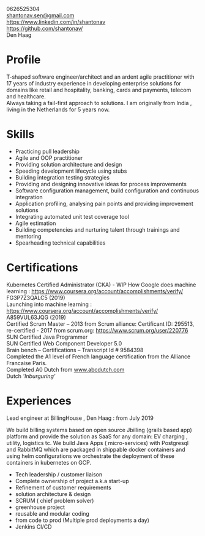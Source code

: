 0626525304  
shantonav.sen@gmail.com  
https://www.linkedin.com/in/shantonav  
https://github.com/shantonav/  
Den Haag 

# Profile

T-shaped software engineer/architect and an ardent agile practitioner with 17 years of industry experience in developing 
enterprise solutions for domains like retail and hospitality, banking, cards and payments, telecom and healthcare.   
Always taking a fail-first approach to solutions. I am originally from India , living in the Netherlands for 5 years now.  



# Skills

- Practicing pull leadership
- Agile and OOP practitioner
- Providing solution architecture and design
- Speeding development lifecycle using stubs 
- Building integration testing strategies 
- Providing and designing innovative ideas for process improvements
- Software configuration management, build configuration and continuous integration
- Application profiling, analysing pain points and providing improvement solutions
- Integrating automated unit test coverage tool 
- Agile estimation
- Building competencies and nurturing talent through trainings and mentoring
- Spearheading technical capabilities

# Certifications

Kubernetes Certified Administrator (CKA) - WIP
How Google does machine learning : https://www.coursera.org/account/accomplishments/verify/ FG3P7Z3QALC5 (2019)  
Launching into machine learning : https://www.coursera.org/account/accomplishments/verify/ A859VUL63JQG (2019)  
Certified Scrum Master – 2013 from Scrum alliance: Certificant ID: 295513, re-certified - 2017 from scrum.org: https://www.scrum.org/user/220776  
SUN Certified Java Programmer  
SUN Certified Web Component Developer 5.0  
Brain bench – Certifications – Transcript Id # 9584398  
Completed the A1 level of French language certification from the Alliance Francaise Paris.  
Completed A0 Dutch from www.abcdutch.com  
Dutch _'Inburguring'_

# Experiences

Lead engineer at BillingHouse , Den Haag : from July 2019  

We build billing systems based on open source Jbilling (grails based app) platform and provide the solution as SaaS for
any domain: EV charging , utility, logistics  tc.  We build Java Apps ( micro-services) with Postgresql and RabbitMQ which are packaged in shippable 
docker containers and using helm configurations we orchestrate the deployment of these containers in kubernetes on GCP.

- Tech leadership / customer liaison
- Complete ownership of project a.k.a start-up
- Refinement of customer requirements
- solution architecture & design
- SCRUM ( chief problem solver)
- greenhouse project 
- reusable and modular coding
- from code to prod (Multiple prod deployments a day)  
- Jenkins CI/CD

